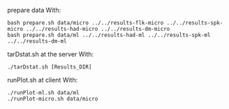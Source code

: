 prepare data With:

    bash prepare.sh data/micro ../../results-flk-micro ../../results-spk-micro ../../results-had-micro ../../results-dm-micro
    bash prepare.sh data/ml ../../results-had-ml ../../results-spk-ml ../../results-dm-ml

tarDstat.sh at the server With:

    ./tarDstat.sh [Results_DIR]

runPlot.sh at client With:

    ./runPlot-ml.sh data/ml
    ./runPlot-micro.sh data/micro


